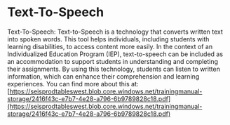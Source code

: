 # Text-To-Speech
Text-To-Speech: Text-to-Speech is a technology that converts written text into spoken words. This tool helps individuals, including students with learning disabilities, to access content more easily. In the context of an Individualized Education Program (IEP), text-to-speech can be included as an accommodation to support students in understanding and completing their assignments. By using this technology, students can listen to written information, which can enhance their comprehension and learning experiences.
You can find more about this at: [https://seisprodtableswest.blob.core.windows.net/trainingmanual-storage/2416f43c-e7b7-4e28-a796-6b9789828c18.pdf](https://seisprodtableswest.blob.core.windows.net/trainingmanual-storage/2416f43c-e7b7-4e28-a796-6b9789828c18.pdf)